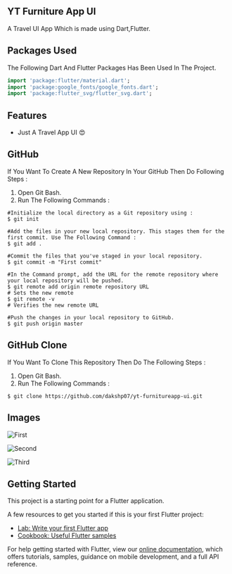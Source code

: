 ## YT Furniture App UI

A Travel UI App Which is made using Dart,Flutter.
 
 ## Packages Used 

The Following Dart And Flutter Packages Has Been Used In The Project.
```dart
import 'package:flutter/material.dart';
import 'package:google_fonts/google_fonts.dart';
import 'package:flutter_svg/flutter_svg.dart';
```

## Features

- Just A Travel App UI 😍

## GitHub 

If You Want To Create A New Repository In Your GitHub Then Do Following Steps :
1) Open Git Bash.
2) Run The Following Commands :
```git
#Initialize the local directory as a Git repository using :
$ git init

#Add the files in your new local repository. This stages them for the first commit. Use The Following Command :
$ git add .

#Commit the files that you've staged in your local repository.
$ git commit -m "First commit"

#In the Command prompt, add the URL for the remote repository where your local repository will be pushed.
$ git remote add origin remote repository URL
# Sets the new remote
$ git remote -v
# Verifies the new remote URL

#Push the changes in your local repository to GitHub.
$ git push origin master
```

## GitHub  Clone

If You Want To Clone This Repository Then Do The Following Steps :
1) Open Git Bash.
2) Run The Following Commands :
```git
$ git clone https://github.com/dakshp07/yt-furnitureapp-ui.git
```

## Images

![First](images/travel_app.png)

![Second](images/Screenshot_1603896999.png)

![Third](images/Screenshot_1603896992.png)

## Getting Started

This project is a starting point for a Flutter application.

A few resources to get you started if this is your first Flutter project:

- [Lab: Write your first Flutter app](https://flutter.dev/docs/get-started/codelab)
- [Cookbook: Useful Flutter samples](https://flutter.dev/docs/cookbook)

For help getting started with Flutter, view our
[online documentation](https://flutter.dev/docs), which offers tutorials,
samples, guidance on mobile development, and a full API reference.
